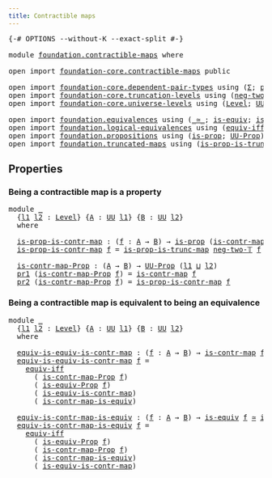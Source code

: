 ```yaml
---
title: Contractible maps
---
```


<pre class="Agda"><a id="43" class="Symbol">{-#</a> <a id="47" class="Keyword">OPTIONS</a> <a id="55" class="Pragma">--without-K</a> <a id="67" class="Pragma">--exact-split</a> <a id="81" class="Symbol">#-}</a>

<a id="86" class="Keyword">module</a> <a id="93" href="foundation.contractible-maps.html" class="Module">foundation.contractible-maps</a> <a id="122" class="Keyword">where</a>

<a id="129" class="Keyword">open</a> <a id="134" class="Keyword">import</a> <a id="141" href="foundation-core.contractible-maps.html" class="Module">foundation-core.contractible-maps</a> <a id="175" class="Keyword">public</a>

<a id="183" class="Keyword">open</a> <a id="188" class="Keyword">import</a> <a id="195" href="foundation-core.dependent-pair-types.html" class="Module">foundation-core.dependent-pair-types</a> <a id="232" class="Keyword">using</a> <a id="238" class="Symbol">(</a><a id="239" href="foundation-core.dependent-pair-types.html#515" class="Record">Σ</a><a id="240" class="Symbol">;</a> <a id="242" href="foundation-core.dependent-pair-types.html#588" class="InductiveConstructor">pair</a><a id="246" class="Symbol">;</a> <a id="248" href="foundation-core.dependent-pair-types.html#605" class="Field">pr1</a><a id="251" class="Symbol">;</a> <a id="253" href="foundation-core.dependent-pair-types.html#617" class="Field">pr2</a><a id="256" class="Symbol">)</a>
<a id="258" class="Keyword">open</a> <a id="263" class="Keyword">import</a> <a id="270" href="foundation-core.truncation-levels.html" class="Module">foundation-core.truncation-levels</a> <a id="304" class="Keyword">using</a> <a id="310" class="Symbol">(</a><a id="311" href="foundation-core.truncation-levels.html#416" class="InductiveConstructor">neg-two-𝕋</a><a id="320" class="Symbol">)</a>
<a id="322" class="Keyword">open</a> <a id="327" class="Keyword">import</a> <a id="334" href="foundation-core.universe-levels.html" class="Module">foundation-core.universe-levels</a> <a id="366" class="Keyword">using</a> <a id="372" class="Symbol">(</a><a id="373" href="Agda.Primitive.html#597" class="Postulate">Level</a><a id="378" class="Symbol">;</a> <a id="380" href="foundation-core.universe-levels.html#235" class="Primitive">UU</a><a id="382" class="Symbol">;</a> <a id="384" href="Agda.Primitive.html#810" class="Primitive Operator">_⊔_</a><a id="387" class="Symbol">)</a>

<a id="390" class="Keyword">open</a> <a id="395" class="Keyword">import</a> <a id="402" href="foundation.equivalences.html" class="Module">foundation.equivalences</a> <a id="426" class="Keyword">using</a> <a id="432" class="Symbol">(</a><a id="433" href="foundation-core.equivalences.html#1621" class="Function Operator">_≃_</a><a id="436" class="Symbol">;</a> <a id="438" href="foundation-core.equivalences.html#1556" class="Function">is-equiv</a><a id="446" class="Symbol">;</a> <a id="448" href="foundation.equivalences.html#11373" class="Function">is-equiv-Prop</a><a id="461" class="Symbol">)</a>
<a id="463" class="Keyword">open</a> <a id="468" class="Keyword">import</a> <a id="475" href="foundation.logical-equivalences.html" class="Module">foundation.logical-equivalences</a> <a id="507" class="Keyword">using</a> <a id="513" class="Symbol">(</a><a id="514" href="foundation-core.logical-equivalences.html#1678" class="Function">equiv-iff</a><a id="523" class="Symbol">)</a>
<a id="525" class="Keyword">open</a> <a id="530" class="Keyword">import</a> <a id="537" href="foundation.propositions.html" class="Module">foundation.propositions</a> <a id="561" class="Keyword">using</a> <a id="567" class="Symbol">(</a><a id="568" href="foundation-core.propositions.html#1309" class="Function">is-prop</a><a id="575" class="Symbol">;</a> <a id="577" href="foundation-core.propositions.html#1393" class="Function">UU-Prop</a><a id="584" class="Symbol">)</a>
<a id="586" class="Keyword">open</a> <a id="591" class="Keyword">import</a> <a id="598" href="foundation.truncated-maps.html" class="Module">foundation.truncated-maps</a> <a id="624" class="Keyword">using</a> <a id="630" class="Symbol">(</a><a id="631" href="foundation.truncated-maps.html#817" class="Function">is-prop-is-trunc-map</a><a id="651" class="Symbol">)</a>
</pre>
## Properties

### Being a contractible map is a property

<pre class="Agda"><a id="725" class="Keyword">module</a> <a id="732" href="foundation.contractible-maps.html#732" class="Module">_</a>
  <a id="736" class="Symbol">{</a><a id="737" href="foundation.contractible-maps.html#737" class="Bound">l1</a> <a id="740" href="foundation.contractible-maps.html#740" class="Bound">l2</a> <a id="743" class="Symbol">:</a> <a id="745" href="Agda.Primitive.html#597" class="Postulate">Level</a><a id="750" class="Symbol">}</a> <a id="752" class="Symbol">{</a><a id="753" href="foundation.contractible-maps.html#753" class="Bound">A</a> <a id="755" class="Symbol">:</a> <a id="757" href="foundation-core.universe-levels.html#235" class="Primitive">UU</a> <a id="760" href="foundation.contractible-maps.html#737" class="Bound">l1</a><a id="762" class="Symbol">}</a> <a id="764" class="Symbol">{</a><a id="765" href="foundation.contractible-maps.html#765" class="Bound">B</a> <a id="767" class="Symbol">:</a> <a id="769" href="foundation-core.universe-levels.html#235" class="Primitive">UU</a> <a id="772" href="foundation.contractible-maps.html#740" class="Bound">l2</a><a id="774" class="Symbol">}</a>
  <a id="778" class="Keyword">where</a>
  
  <a id="789" href="foundation.contractible-maps.html#789" class="Function">is-prop-is-contr-map</a> <a id="810" class="Symbol">:</a> <a id="812" class="Symbol">(</a><a id="813" href="foundation.contractible-maps.html#813" class="Bound">f</a> <a id="815" class="Symbol">:</a> <a id="817" href="foundation.contractible-maps.html#753" class="Bound">A</a> <a id="819" class="Symbol">→</a> <a id="821" href="foundation.contractible-maps.html#765" class="Bound">B</a><a id="822" class="Symbol">)</a> <a id="824" class="Symbol">→</a> <a id="826" href="foundation-core.propositions.html#1309" class="Function">is-prop</a> <a id="834" class="Symbol">(</a><a id="835" href="foundation-core.contractible-maps.html#1477" class="Function">is-contr-map</a> <a id="848" href="foundation.contractible-maps.html#813" class="Bound">f</a><a id="849" class="Symbol">)</a>
  <a id="853" href="foundation.contractible-maps.html#789" class="Function">is-prop-is-contr-map</a> <a id="874" href="foundation.contractible-maps.html#874" class="Bound">f</a> <a id="876" class="Symbol">=</a> <a id="878" href="foundation.truncated-maps.html#817" class="Function">is-prop-is-trunc-map</a> <a id="899" href="foundation-core.truncation-levels.html#416" class="InductiveConstructor">neg-two-𝕋</a> <a id="909" href="foundation.contractible-maps.html#874" class="Bound">f</a>

  <a id="914" href="foundation.contractible-maps.html#914" class="Function">is-contr-map-Prop</a> <a id="932" class="Symbol">:</a> <a id="934" class="Symbol">(</a><a id="935" href="foundation.contractible-maps.html#753" class="Bound">A</a> <a id="937" class="Symbol">→</a> <a id="939" href="foundation.contractible-maps.html#765" class="Bound">B</a><a id="940" class="Symbol">)</a> <a id="942" class="Symbol">→</a> <a id="944" href="foundation-core.propositions.html#1393" class="Function">UU-Prop</a> <a id="952" class="Symbol">(</a><a id="953" href="foundation.contractible-maps.html#737" class="Bound">l1</a> <a id="956" href="Agda.Primitive.html#810" class="Primitive Operator">⊔</a> <a id="958" href="foundation.contractible-maps.html#740" class="Bound">l2</a><a id="960" class="Symbol">)</a>
  <a id="964" href="foundation-core.dependent-pair-types.html#605" class="Field">pr1</a> <a id="968" class="Symbol">(</a><a id="969" href="foundation.contractible-maps.html#914" class="Function">is-contr-map-Prop</a> <a id="987" href="foundation.contractible-maps.html#987" class="Bound">f</a><a id="988" class="Symbol">)</a> <a id="990" class="Symbol">=</a> <a id="992" href="foundation-core.contractible-maps.html#1477" class="Function">is-contr-map</a> <a id="1005" href="foundation.contractible-maps.html#987" class="Bound">f</a>
  <a id="1009" href="foundation-core.dependent-pair-types.html#617" class="Field">pr2</a> <a id="1013" class="Symbol">(</a><a id="1014" href="foundation.contractible-maps.html#914" class="Function">is-contr-map-Prop</a> <a id="1032" href="foundation.contractible-maps.html#1032" class="Bound">f</a><a id="1033" class="Symbol">)</a> <a id="1035" class="Symbol">=</a> <a id="1037" href="foundation.contractible-maps.html#789" class="Function">is-prop-is-contr-map</a> <a id="1058" href="foundation.contractible-maps.html#1032" class="Bound">f</a>
</pre>
### Being a contractible map is equivalent to being an equivalence

<pre class="Agda"><a id="1141" class="Keyword">module</a> <a id="1148" href="foundation.contractible-maps.html#1148" class="Module">_</a>
  <a id="1152" class="Symbol">{</a><a id="1153" href="foundation.contractible-maps.html#1153" class="Bound">l1</a> <a id="1156" href="foundation.contractible-maps.html#1156" class="Bound">l2</a> <a id="1159" class="Symbol">:</a> <a id="1161" href="Agda.Primitive.html#597" class="Postulate">Level</a><a id="1166" class="Symbol">}</a> <a id="1168" class="Symbol">{</a><a id="1169" href="foundation.contractible-maps.html#1169" class="Bound">A</a> <a id="1171" class="Symbol">:</a> <a id="1173" href="foundation-core.universe-levels.html#235" class="Primitive">UU</a> <a id="1176" href="foundation.contractible-maps.html#1153" class="Bound">l1</a><a id="1178" class="Symbol">}</a> <a id="1180" class="Symbol">{</a><a id="1181" href="foundation.contractible-maps.html#1181" class="Bound">B</a> <a id="1183" class="Symbol">:</a> <a id="1185" href="foundation-core.universe-levels.html#235" class="Primitive">UU</a> <a id="1188" href="foundation.contractible-maps.html#1156" class="Bound">l2</a><a id="1190" class="Symbol">}</a>
  <a id="1194" class="Keyword">where</a>
  
  <a id="1205" href="foundation.contractible-maps.html#1205" class="Function">equiv-is-equiv-is-contr-map</a> <a id="1233" class="Symbol">:</a> <a id="1235" class="Symbol">(</a><a id="1236" href="foundation.contractible-maps.html#1236" class="Bound">f</a> <a id="1238" class="Symbol">:</a> <a id="1240" href="foundation.contractible-maps.html#1169" class="Bound">A</a> <a id="1242" class="Symbol">→</a> <a id="1244" href="foundation.contractible-maps.html#1181" class="Bound">B</a><a id="1245" class="Symbol">)</a> <a id="1247" class="Symbol">→</a> <a id="1249" href="foundation-core.contractible-maps.html#1477" class="Function">is-contr-map</a> <a id="1262" href="foundation.contractible-maps.html#1236" class="Bound">f</a> <a id="1264" href="foundation-core.equivalences.html#1621" class="Function Operator">≃</a> <a id="1266" href="foundation-core.equivalences.html#1556" class="Function">is-equiv</a> <a id="1275" href="foundation.contractible-maps.html#1236" class="Bound">f</a>
  <a id="1279" href="foundation.contractible-maps.html#1205" class="Function">equiv-is-equiv-is-contr-map</a> <a id="1307" href="foundation.contractible-maps.html#1307" class="Bound">f</a> <a id="1309" class="Symbol">=</a>
    <a id="1315" href="foundation-core.logical-equivalences.html#1678" class="Function">equiv-iff</a>
      <a id="1331" class="Symbol">(</a> <a id="1333" href="foundation.contractible-maps.html#914" class="Function">is-contr-map-Prop</a> <a id="1351" href="foundation.contractible-maps.html#1307" class="Bound">f</a><a id="1352" class="Symbol">)</a>
      <a id="1360" class="Symbol">(</a> <a id="1362" href="foundation.equivalences.html#11373" class="Function">is-equiv-Prop</a> <a id="1376" href="foundation.contractible-maps.html#1307" class="Bound">f</a><a id="1377" class="Symbol">)</a>
      <a id="1385" class="Symbol">(</a> <a id="1387" href="foundation-core.contractible-maps.html#2380" class="Function">is-equiv-is-contr-map</a><a id="1408" class="Symbol">)</a>
      <a id="1416" class="Symbol">(</a> <a id="1418" href="foundation-core.contractible-maps.html#3861" class="Function">is-contr-map-is-equiv</a><a id="1439" class="Symbol">)</a>

  <a id="1444" href="foundation.contractible-maps.html#1444" class="Function">equiv-is-contr-map-is-equiv</a> <a id="1472" class="Symbol">:</a> <a id="1474" class="Symbol">(</a><a id="1475" href="foundation.contractible-maps.html#1475" class="Bound">f</a> <a id="1477" class="Symbol">:</a> <a id="1479" href="foundation.contractible-maps.html#1169" class="Bound">A</a> <a id="1481" class="Symbol">→</a> <a id="1483" href="foundation.contractible-maps.html#1181" class="Bound">B</a><a id="1484" class="Symbol">)</a> <a id="1486" class="Symbol">→</a> <a id="1488" href="foundation-core.equivalences.html#1556" class="Function">is-equiv</a> <a id="1497" href="foundation.contractible-maps.html#1475" class="Bound">f</a> <a id="1499" href="foundation-core.equivalences.html#1621" class="Function Operator">≃</a> <a id="1501" href="foundation-core.contractible-maps.html#1477" class="Function">is-contr-map</a> <a id="1514" href="foundation.contractible-maps.html#1475" class="Bound">f</a>
  <a id="1518" href="foundation.contractible-maps.html#1444" class="Function">equiv-is-contr-map-is-equiv</a> <a id="1546" href="foundation.contractible-maps.html#1546" class="Bound">f</a> <a id="1548" class="Symbol">=</a>
    <a id="1554" href="foundation-core.logical-equivalences.html#1678" class="Function">equiv-iff</a>
      <a id="1570" class="Symbol">(</a> <a id="1572" href="foundation.equivalences.html#11373" class="Function">is-equiv-Prop</a> <a id="1586" href="foundation.contractible-maps.html#1546" class="Bound">f</a><a id="1587" class="Symbol">)</a>
      <a id="1595" class="Symbol">(</a> <a id="1597" href="foundation.contractible-maps.html#914" class="Function">is-contr-map-Prop</a> <a id="1615" href="foundation.contractible-maps.html#1546" class="Bound">f</a><a id="1616" class="Symbol">)</a>
      <a id="1624" class="Symbol">(</a> <a id="1626" href="foundation-core.contractible-maps.html#3861" class="Function">is-contr-map-is-equiv</a><a id="1647" class="Symbol">)</a>
      <a id="1655" class="Symbol">(</a> <a id="1657" href="foundation-core.contractible-maps.html#2380" class="Function">is-equiv-is-contr-map</a><a id="1678" class="Symbol">)</a>
</pre>